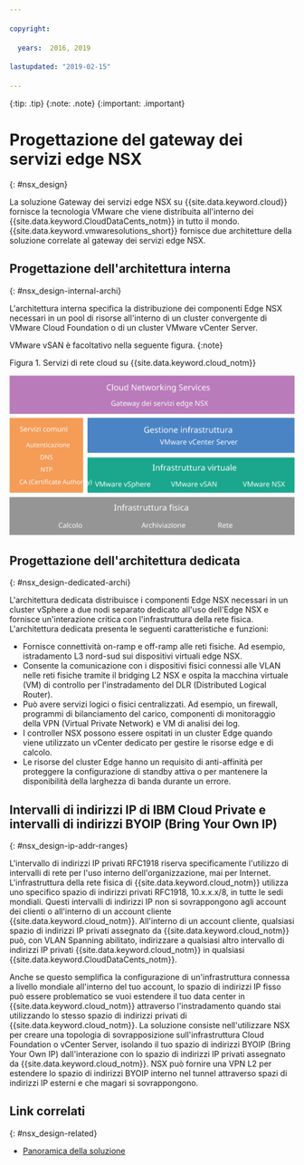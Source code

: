 ```yaml
---

copyright:

  years:  2016, 2019

lastupdated: "2019-02-15"

---
```


{:tip: .tip}
{:note: .note}
{:important: .important}

# Progettazione del gateway dei servizi edge NSX
{: #nsx_design}

La soluzione Gateway dei servizi edge NSX su {{site.data.keyword.cloud}} fornisce la tecnologia VMware che viene distribuita all'interno dei {{site.data.keyword.CloudDataCents_notm}} in tutto il mondo. {{site.data.keyword.vmwaresolutions_short}} fornisce due architetture della soluzione correlate al gateway dei servizi edge NSX.

## Progettazione dell'architettura interna
{: #nsx_design-internal-archi}

L'architettura interna specifica la distribuzione dei componenti Edge NSX necessari in un pool di risorse all'interno di un cluster convergente di VMware Cloud Foundation o di un cluster VMware vCenter Server.

VMware vSAN è facoltativo nella seguente figura.
{:note}

Figura 1. Servizi di rete cloud su {{site.data.keyword.cloud_notm}}

![Architettura dei servizi di rete cloud](architecture.svg "Architettura dei servizi di rete cloud")

## Progettazione dell'architettura dedicata
{: #nsx_design-dedicated-archi}

L'architettura dedicata distribuisce i componenti Edge NSX necessari in un cluster vSphere a due nodi separato dedicato all'uso dell'Edge NSX e fornisce un'interazione critica con l'infrastruttura della rete fisica. L'architettura dedicata presenta le seguenti caratteristiche e funzioni:

* Fornisce connettività on-ramp e off-ramp alle reti fisiche. Ad esempio, istradamento L3 nord-sud sui dispositivi virtuali edge NSX.
* Consente la comunicazione con i dispositivi fisici connessi alle VLAN nelle reti fisiche tramite il bridging L2 NSX e ospita la macchina virtuale (VM) di controllo per l'instradamento del DLR (Distributed Logical Router).
* Può avere servizi logici o fisici centralizzati. Ad esempio, un firewall, programmi di bilanciamento del carico, componenti di monitoraggio della VPN (Virtual Private Network) e VM di analisi dei log.
* I controller NSX possono essere ospitati in un cluster Edge quando viene utilizzato un vCenter dedicato per gestire le risorse edge e di calcolo.
* Le risorse del cluster Edge hanno un requisito di anti-affinità per proteggere la configurazione di standby attiva o per mantenere la disponibilità della larghezza di banda durante un errore.

## Intervalli di indirizzi IP di IBM Cloud Private e intervalli di indirizzi BYOIP (Bring Your Own IP)
{: #nsx_design-ip-addr-ranges}

L'intervallo di indirizzi IP privati RFC1918 riserva specificamente l'utilizzo di intervalli di rete per l'uso interno dell'organizzazione, mai per Internet. L'infrastruttura della rete fisica di {{site.data.keyword.cloud_notm}} utilizza uno specifico spazio di indirizzi privati RFC1918, 10.x.x.x/8, in tutte le sedi mondiali. Questi intervalli di indirizzi IP non si sovrappongono agli account dei clienti o all'interno di un account cliente {{site.data.keyword.cloud_notm}}. All'interno di un account cliente, qualsiasi spazio di indirizzi IP privati assegnato da {{site.data.keyword.cloud_notm}} può, con VLAN Spanning abilitato, indirizzare a qualsiasi altro intervallo di indirizzi IP privati {{site.data.keyword.cloud_notm}} in qualsiasi {{site.data.keyword.CloudDataCents_notm}}.

Anche se questo semplifica la configurazione di un'infrastruttura connessa a livello mondiale all'interno del tuo account, lo spazio di indirizzi IP fisso può essere problematico se vuoi estendere il tuo data center in {{site.data.keyword.cloud_notm}} attraverso l'instradamento quando stai utilizzando lo stesso spazio di indirizzi privati di {{site.data.keyword.cloud_notm}}. La soluzione consiste nell'utilizzare NSX per creare una topologia di sovrapposizione sull'infrastruttura Cloud Foundation o vCenter Server, isolando il tuo spazio di indirizzi BYOIP (Bring Your Own IP) dall'interazione con lo spazio di indirizzi IP privati assegnato da {{site.data.keyword.cloud_notm}}. NSX può fornire una VPN L2 per estendere lo spazio di indirizzi BYOIP interno nel tunnel attraverso spazi di indirizzi IP esterni e che magari si sovrappongono.

## Link correlati
{: #nsx_design-related}

* [Panoramica della soluzione](/docs/services/vmwaresolutions/archiref/solution?topic=vmware-solutions-solution_overview)
